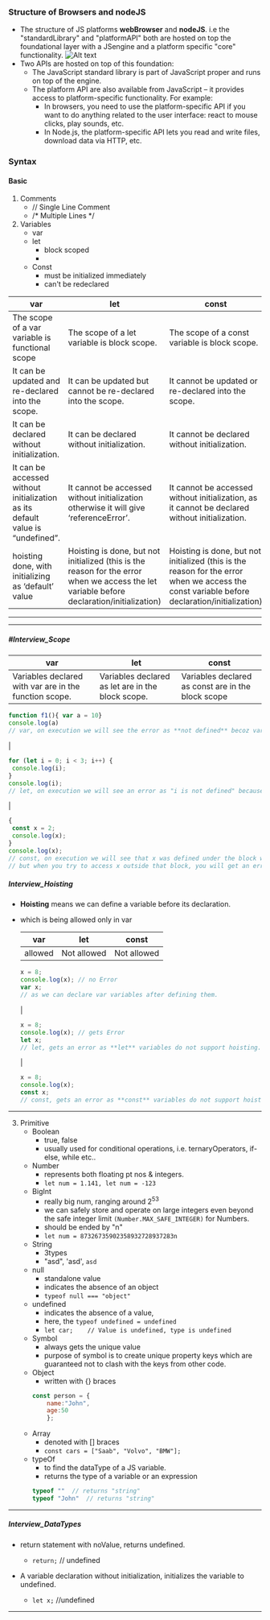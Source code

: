 ### Structure of Browsers and nodeJS
- The structure of JS platforms **webBrowser** and **nodeJS**. i.e the "standardLibrary" and "platformAPI" both are hosted on top the foundational layer with a JSengine and a platform specific "core" functionality.
![Alt text](https://exploringjs.com/impatient-js/img-book/big-picture/javascript-platforms.svg)
- Two APIs are hosted on top of this foundation:
    - The JavaScript standard library is part of JavaScript proper and runs on top of the engine.
    - The platform API are also available from JavaScript – it provides access to platform-specific functionality. For example:
        - In browsers, you need to use the platform-specific API if you want to do anything related to the user interface: react to mouse clicks, play sounds, etc.
        - In Node.js, the platform-specific API lets you read and write files, download data via HTTP, etc.
### Syntax
#### Basic
1. Comments
    - // Single Line Comment
    - /* Multiple Lines */
2. Variables
    - var
    - let
        - block scoped
        - 
    - Const
        - must be initialized immediately
        - can't be redeclared
    
var | let | const
---------|----------|---------
 The scope of a var variable is functional scope | The scope of a let variable is block scope. | The scope of a const variable is block scope.
 It can be updated and re-declared into the scope. | It can be updated but cannot be re-declared into the scope. | It cannot be updated or re-declared into the scope.
 It can be declared without initialization. | It can be declared without initialization. | It cannot be declared without initialization.
 It can be accessed without initialization as its default value is “undefined”. | It cannot be accessed without initialization otherwise it will give ‘referenceError’. | It cannot be accessed without initialization, as it cannot be declared without initialization.
 hoisting done, with initializing as ‘default’ value | Hoisting is done, but not initialized (this is the reason for the error when we access the let variable before declaration/initialization) | Hoisting is done, but not initialized (this is the reason for the error when we access the const variable before declaration/initialization)
<hr>
<hr>

##### #Interview_Scope

var | let | const
---------|----------|---------
 Variables declared with var are in the function scope. | Variables declared as let are in the block scope. | Variables declared as const are in the block scope
 ```javascript 
 function f1(){ var a = 10}
 console.log(a) 
 // var, on execution we will see the error as **not defined** becoz var variables are only accessible in function scope.
 ```
 | 
 ```javascript
 for (let i = 0; i < 3; i++) {
  console.log(i);
}
console.log(i);
// let, on execution we will see an error as "i is not defined" because let variables are only accessible within the block they are declared.
 ``` 
 | 
 ```javascript
{
  const x = 2;
  console.log(x);
}
console.log(x);
// const, on execution we will see that x was defined under the block was accessible, 
// but when you try to access x outside that block, you will get an error.
 ```
##### Interview_Hoisting
- **Hoisting** means we can define a variable before its declaration.
- which is being allowed only in var

    var | let | const 
    ---------|----------|---------
     allowed | Not allowed | Not allowed
     ```javascript
     x = 8; 
     console.log(x); // no Error
     var x;
     // as we can declare var variables after defining them.
     ``` 
     | 
     ```javascript
     x = 8; 
     console.log(x); // gets Error
     let x;
     // let, gets an error as **let** variables do not support hoisting.
     ``` 
     | 
     ```javascript
     x = 8; 
     console.log(x);
     const x;
     // const, gets an error as **const** variables do not support hoisting.
     ```
<hr>

3. Primitive
    - Boolean
        - true, false
        - usually used for conditional operations, i.e. ternaryOperators, if-else, while etc..
    - Number
        - represents both floating pt nos & integers.
        - `let num = 1.141, let num = -123`
    - BigInt
        - really big num, ranging around 2<sup>53</sup>
        - we can safely store and operate on large integers even beyond the safe integer limit `(Number.MAX_SAFE_INTEGER)` for Numbers.
        - should be ended by "n"
        - `let num = 87326735902358932728937283n`
    - String
        - 3types
        - "asd", 'asd', `asd`
    - null
        - standalone value
        - indicates the absence of an object
        - `typeof null === "object"`
    - undefined
        - indicates the absence of a value, 
        - here, the `typeof undefined = undefined`
        - `let car;    // Value is undefined, type is undefined`
    - Symbol
        - always gets the unique value
        - purpose of symbol is to create unique property keys which are guaranteed not to clash with the keys from other code.
    - Object
        - written with {} braces
        ```javascript
        const person = {
            name:"John",
            age:50
            };
        ```
    - Array
        - denoted with [] braces
        - `const cars = ["Saab", "Volvo", "BMW"];`
    - typeOf
        - to find the dataType of a JS variable.
        - returns the type of a variable or an expression
        ```javascript
        typeof ""  // returns "string"
        typeof "John"  // returns "string"
        ```
<hr>

##### Interview_DataTypes
- return statement with noValue, returns undefined.
    - `return;` // undefined

- A variable declaration without initialization, initializes the variable to undefined.
    - `let x;` //undefined

<hr>

    